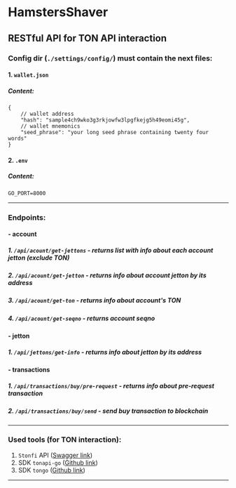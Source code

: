 # HamstersShaver

## RESTful API for TON API interaction


### Config dir (`./settings/config/`) must contain the next files:

#### 1. `wallet.json`
##### Content:

```json5
{
	// wallet address
	"hash": "sample4ch9wko3g3rkjowfw3lpgfkejg5h49eomi45g",
	// wallet mnemonics
	"seed_phrase": "your long seed phrase containing twenty four words"
}
```

#### 2. `.env`
##### Content:

```dotenv
GO_PORT=8000
```

<hr>

### Endpoints:
#### - account
##### 1. `/api/acount/get-jettons` - returns list with info about each account jetton (exclude TON)
##### 2. `/api/acount/get-jetton` - returns info about account jetton by its address
##### 3. `/api/acount/get-ton` - returns info about account's TON
##### 4. `/api/acount/get-seqno` - returns account seqno

#### - jetton
##### 1. `/api/jettons/get-info` - returns info about jetton by its address

#### - transactions
##### 1. `/api/transactions/buy/pre-request` - returns info about pre-request transaction
##### 2. `/api/transactions/buy/send` - send buy transaction to blockchain

<hr>

### Used tools (for TON interaction):

1. `Stonfi` API ([Swagger link](https://api.ston.fi/swagger-ui/))
2. SDK `tonapi-go` ([Github link](https://github.com/tonkeeper/tonapi-go))
3. SDK `tongo` ([Github link](https://github.com/tonkeeper/tongo))

<hr>
